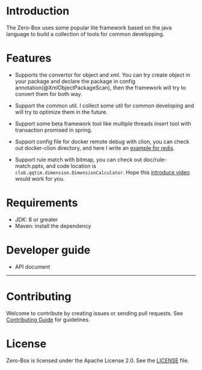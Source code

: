 # Introduction

The Zero-Box uses some popular lite framework based on the java language to build a collection of tools for common developping.

# Features
* Supports the convertor for object and xml. You can try create object in your package and declare the package in config annotation(@XmlObjectPackageScan), then the framework will try to convert them for both way.

* Support the common util. I collect some util for common developing and will try to optimize them in the future.

* Support some beta framework tool like multiple threads insert tool with transaction promised in spring.

* Support config file for docker remote debug with clion, you can check out docker-clion directory, and here I write an [example for redis](https://qqtim.club/2021/07/17/gdb-debug-remote/). 

* Support rule match with bitmap, you can check out doc/rule-match.pptx, and code location is `club.qqtim.dimension.DimensionCalculator`. Hope this [introduce video](https://www.bilibili.com/video/bv1dq4y1N7EM) would work for you.

# Requirements
* JDK: 8 or greater
* Maven: install the dependency

# Developer guide
* API document 

---------

# Contributing
Welcome to contribute by creating issues or sending pull requests. See [Contributing Guide](CONTRIBUTING.md) for guidelines.



# License
Zero-Box is licensed under the Apache License 2.0. See the [LICENSE](LICENSE) file.
